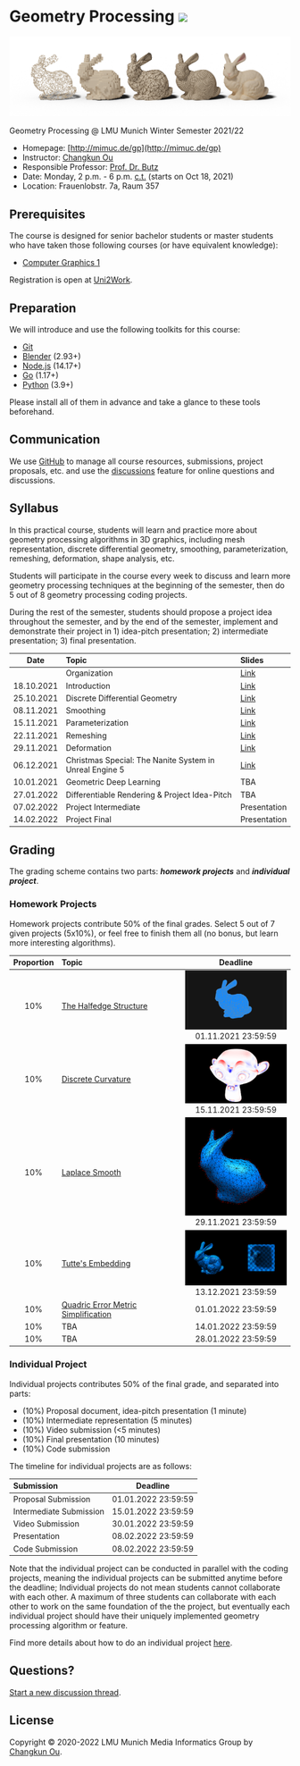 # Geometry Processing ![](https://changkun.de/urlstat?mode=github&repo=mimuc/gp)

![](./1-halfedge/teaser.png)

Geometry Processing @ LMU Munich Winter Semester 2021/22

- Homepage: [http://mimuc.de/gp](http://mimuc.de/gp)
- Instructor: [Changkun Ou](https://www.medien.ifi.lmu.de/team/changkun.ou/)
- Responsible Professor: [Prof. Dr. Butz](https://www.medien.ifi.lmu.de/team/andreas.butz/)
- Date: Monday, 2 p.m. - 6 p.m. [c.t.](https://en.wikipedia.org/wiki/Academic_quarter_(class_timing)) (starts on Oct 18, 2021)
- Location: Frauenlobstr. 7a, Raum 357

## Prerequisites

The course is designed for senior bachelor students or master students
who have taken those following courses (or have equivalent knowledge):

- [Computer Graphics 1](https://www.medien.ifi.lmu.de/lehre/ss21/cg1/)

Registration is open at [Uni2Work](https://uni2work.ifi.lmu.de/course/W21/IfI/GP).

## Preparation

We will introduce and use the following toolkits for this course:

- [Git](https://git-scm.com/downloads)
- [Blender](https://www.blender.org/) (2.93+)
- [Node.js](https://nodejs.org/en/) (14.17+)
- [Go](https://golang.org/dl/) (1.17+)
- [Python](https://www.python.org/downloads/) (3.9+)

Please install all of them in advance and take a glance to these tools beforehand.

## Communication

We use [GitHub](https://github.com/mimuc/gp) to manage all course resources, submissions, project proposals, etc. and use the [discussions](https://github.com/mimuc/gp/discussions) feature for online questions and discussions.

## Syllabus

In this practical course, students will learn and practice more about geometry processing algorithms in 3D graphics, including mesh representation, discrete differential geometry, smoothing, parameterization, remeshing, deformation, shape analysis, etc.

Students will participate in the course every week to discuss and learn more geometry processing techniques at the beginning of the semester, then do 5 out of 8 geometry processing coding projects.

During the rest of the semester, students should propose a project idea throughout the semester, and by the end of the semester, implement and demonstrate their project in 1) idea-pitch presentation; 2) intermediate presentation; 3) final presentation.

| Date      | Topic                                            | Slides |
|:---------:|:-------------------------------------------------|:--|
|           | Organization                                     | [Link](https://changkun.de/s/gp/ws21/0-org) |
|18.10.2021 | Introduction                                     | [Link](https://changkun.de/s/gp/ws21/1-intro) |
|25.10.2021 | Discrete Differential Geometry                   | [Link](https://changkun.de/s/gp/ws21/2-ddg) |
|08.11.2021 | Smoothing                                        | [Link](https://changkun.de/s/gp/ws21/3-smooth) |
|15.11.2021 | Parameterization                                 | [Link](https://changkun.de/s/gp/ws21/4-param) |
|22.11.2021 | Remeshing                                        | [Link](https://changkun.de/s/gp/ws21/5-remesh) |
|29.11.2021 | Deformation                                      | [Link](https://changkun.de/s/gp/ws21/6-deform) |
|06.12.2021 | Christmas Special: The Nanite System in Unreal Engine 5 | [Link](https://changkun.de/s/gp/ws21/extra1-nanite) |
|10.01.2021 | Geometric Deep Learning                          | TBA |
|27.01.2022 | Differentiable Rendering & Project Idea-Pitch    | TBA |
|07.02.2022 | Project Intermediate                             | Presentation |
|14.02.2022 | Project Final                                    | Presentation |

## Grading

The grading scheme contains two parts: _**homework projects**_ and _**individual project**_.

### Homework Projects

Homework projects contribute 50% of the final grades.
Select 5 out of 7 given projects (5x10%), or feel free to finish them all (no bonus, but learn more interesting algorithms).


| Proportion | Topic | Deadline |
|:---:|:-------------------------------------------|:--------:|
| 10% | [The Halfedge Structure](./1-halfedge/) | <img src="./1-halfedge/assets/expect.png" width="200"/> </br>01.11.2021 23:59:59 |
| 10% | [Discrete Curvature](./2-ddg/)          | <img src="./2-ddg/assets/teaser.png" width="200"/> </br>15.11.2021 23:59:59 |
| 10% | [Laplace Smooth](./3-smooth/)           | <img src="./3-smooth/assets/teaser.png" width="200"/> </br>29.11.2021 23:59:59 |
| 10% | [Tutte's Embedding](./4-param/)         | <img src="./4-param/assets/teaser.png" width="200"/> </br>13.12.2021 23:59:59 |
| 10% | [Quadric Error Metric Simplification](./4-param/)  | 01.01.2022 23:59:59 |
| 10% | TBA                                                | 14.01.2022 23:59:59 |
| 10% | TBA                                                | 28.01.2022 23:59:59 |

### Individual Project

Individual projects contributes 50% of the final grade, and separated into parts:

- (10%) Proposal document, idea-pitch presentation (1 minute)
- (10%) Intermediate representation (5 minutes)
- (10%) Video submission (<5 minutes)
- (10%) Final presentation (10 minutes)
- (10%) Code submission


The timeline for individual projects are as follows:

| Submission             | Deadline            |
|:-----------------------|:-------------------:|
| Proposal Submission    | 01.01.2022 23:59:59 |
| Intermediate Submission| 15.01.2022 23:59:59 |
| Video Submission       | 30.01.2022 23:59:59 |
| Presentation           | 08.02.2022 23:59:59 |
| Code Submission        | 08.02.2022 23:59:59 |

Note that the individual project can be conducted in parallel with the coding projects,
meaning the individual projects can be submitted anytime before the deadline; Individual
projects do not mean students cannot collaborate with each other. A maximum of
three students can collaborate with each other to work on the same foundation of the
the project, but eventually each individual project should have their uniquely implemented
geometry processing algorithm or feature.

Find more details about how to do an individual project [here](./projects/README.md).

## Questions?

[Start a new discussion thread](https://github.com/mimuc/gp/discussions/new).

## License

Copyright &copy; 2020-2022 LMU Munich Media Informatics Group by [Changkun Ou](https://changkun.de).
